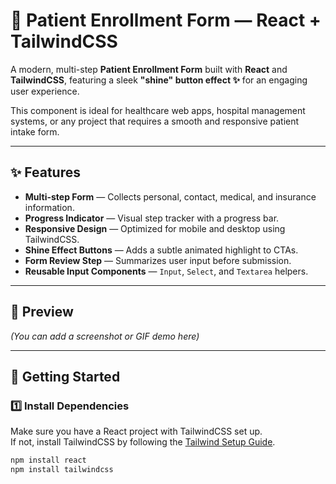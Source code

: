 # 🏥 Patient Enrollment Form — React + TailwindCSS

A modern, multi-step **Patient Enrollment Form** built with **React** and **TailwindCSS**, featuring a sleek **"shine" button effect ✨** for an engaging user experience.

This component is ideal for healthcare web apps, hospital management systems, or any project that requires a smooth and responsive patient intake form.

---

## ✨ Features

- **Multi-step Form** — Collects personal, contact, medical, and insurance information.
- **Progress Indicator** — Visual step tracker with a progress bar.
- **Responsive Design** — Optimized for mobile and desktop using TailwindCSS.
- **Shine Effect Buttons** — Adds a subtle animated highlight to CTAs.
- **Form Review Step** — Summarizes user input before submission.
- **Reusable Input Components** — `Input`, `Select`, and `Textarea` helpers.

---

## 📸 Preview

*(You can add a screenshot or GIF demo here)*

---

## 🚀 Getting Started

### 1️⃣ Install Dependencies

Make sure you have a React project with TailwindCSS set up.  
If not, install TailwindCSS by following the [Tailwind Setup Guide](https://tailwindcss.com/docs/installation).

```bash
npm install react
npm install tailwindcss
